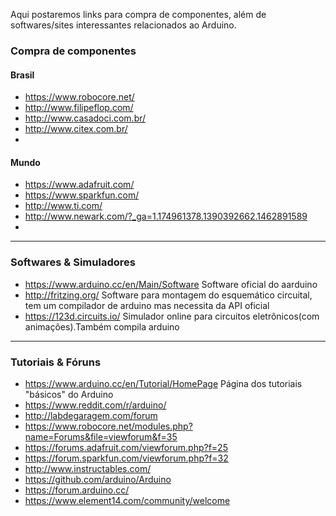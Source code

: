 Aqui postaremos links para compra de componentes, além de softwares/sites interessantes relacionados ao Arduino.

### Compra de componentes

####  Brasil
- <https://www.robocore.net/>
- <http://www.filipeflop.com/>
- <http://www.casadoci.com.br/>
- <http://www.citex.com.br/>
- 

####  Mundo
- <https://www.adafruit.com/>
- <https://www.sparkfun.com/>
- <http://www.ti.com/>
- <http://www.newark.com/?_ga=1.174961378.1390392662.1462891589>
- 

---

### Softwares & Simuladores
- <https://www.arduino.cc/en/Main/Software> Software oficial do aarduino
- <http://fritzing.org/> Software para montagem do esquemático circuital, tem um compilador de arduino mas necessita da API oficial
- <https://123d.circuits.io/> Simulador online para circuitos eletrônicos(com animações).Também compila arduino


---

### Tutoriais & Fóruns

- <https://www.arduino.cc/en/Tutorial/HomePage> Página dos tutoriais "básicos" do Arduino
- <https://www.reddit.com/r/arduino/>
- <http://labdegaragem.com/forum>
- <https://www.robocore.net/modules.php?name=Forums&file=viewforum&f=35>
- <https://forums.adafruit.com/viewforum.php?f=25>
- <https://forum.sparkfun.com/viewforum.php?f=32>
- <http://www.instructables.com/>
- <https://github.com/arduino/Arduino>
- <https://forum.arduino.cc/>
- <https://www.element14.com/community/welcome>

